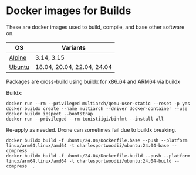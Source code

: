 # Docker images for Builds

These are docker images used to build, compile, and base other software on.

| OS | Variants |
|---|----------|
| [Alpine](https://hub.docker.com/r/charlesportwoodii/alpine/tags) |  3.14, 3.15 |
| [Ubuntu](https://hub.docker.com/r/charlesportwoodii/ubuntu/tags) | 18.04, 20.04, 22.04, 24.04 |

Packages are cross-build using buildx for x86_64 and ARM64 via buildx

Buildx:

```
docker run --rm --privileged multiarch/qemu-user-static --reset -p yes
docker buildx create --name multiarch --driver docker-container --use
docker buildx inspect --bootstrap
docker run --privileged --rm tonistiigi/binfmt --install all
```

Re-apply as needed. Drone can sometimes fail due to buildx breaking.

```
docker buildx build -f ubuntu/24.04/Dockerfile.base --push --platform linux/arm64,linux/amd64 -t charlesportwoodii/ubuntu:24.04-base --compress  .
docker buildx build -f ubuntu/24.04/Dockerfile.build --push --platform linux/arm64,linux/amd64 -t charlesportwoodii/ubuntu:24.04-build --compress  .
```